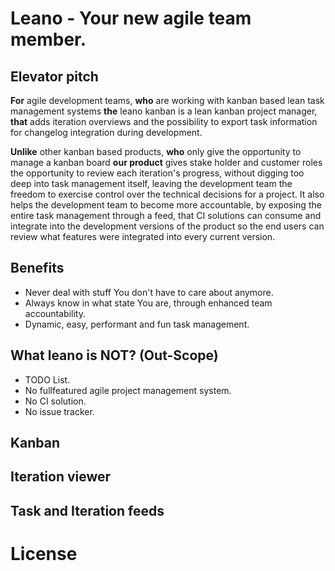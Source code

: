 # Leano - Your new agile team member.

## Elevator pitch

 **For** agile development teams, **who** are working with kanban based lean task management systems **the** leano kanban
 is a lean kanban project manager, **that** adds iteration overviews and the possibility to export task information for 
 changelog integration during development.

 **Unlike** other kanban based products, **who** only give the opportunity to manage a kanban board **our product** gives stake
 holder and customer roles the opportunity to review each iteration's progress, without digging too deep into
 task management itself, leaving the development team the freedom to exercise control over the technical decisions
 for a project. It also helps the development team to become more accountable, by exposing the entire task
 management through a feed, that CI solutions can consume and integrate into the development versions of the
 product so the end users can review what features were integrated into every current version.

## Benefits

* Never deal with stuff You don't have to care about anymore.
* Always know in what state You are, through enhanced team accountability.
* Dynamic, easy, performant and fun task management.

## What **leano** is **NOT**? (Out-Scope)

* TODO List.
* No fullfeatured agile project management system.
* No CI solution.
* No issue tracker.

## Kanban

## Iteration viewer

## Task and Iteration feeds

# License
